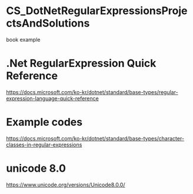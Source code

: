 # CS_DotNetRegularExpressionsProjectsAndSolutions
book example


# .Net RegularExpression Quick Reference
https://docs.microsoft.com/ko-kr/dotnet/standard/base-types/regular-expression-language-quick-reference

# Example codes
https://docs.microsoft.com/ko-kr/dotnet/standard/base-types/character-classes-in-regular-expressions

# unicode 8.0
https://www.unicode.org/versions/Unicode8.0.0/